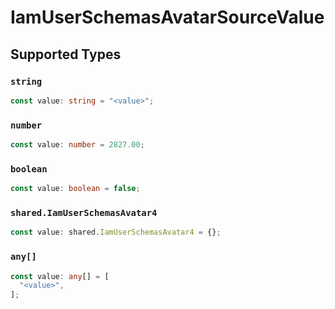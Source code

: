 # IamUserSchemasAvatarSourceValue


## Supported Types

### `string`

```typescript
const value: string = "<value>";
```

### `number`

```typescript
const value: number = 2827.00;
```

### `boolean`

```typescript
const value: boolean = false;
```

### `shared.IamUserSchemasAvatar4`

```typescript
const value: shared.IamUserSchemasAvatar4 = {};
```

### `any[]`

```typescript
const value: any[] = [
  "<value>",
];
```

